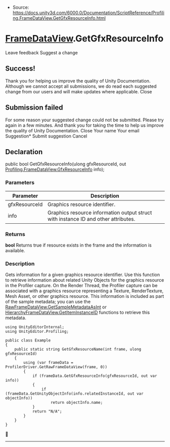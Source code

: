 * Source: https://docs.unity3d.com/6000.0/Documentation/ScriptReference/Profiling.FrameDataView.GetGfxResourceInfo.html

#  [FrameDataView](https://docs.unity3d.com/6000.0/Documentation/ScriptReference/Profiling.FrameDataView.html).GetGfxResourceInfo
Leave feedback
Suggest a change
## Success!
Thank you for helping us improve the quality of Unity Documentation. Although we cannot accept all submissions, we do read each suggested change from our users and will make updates where applicable.
Close
## Submission failed
For some reason your suggested change could not be submitted. Please <a>try again</a> in a few minutes. And thank you for taking the time to help us improve the quality of Unity Documentation.
Close
Your name Your email Suggestion* Submit suggestion
Cancel
## Declaration
public bool GetGfxResourceInfo(ulong gfxResourceId, out [Profiling.FrameDataView.GfxResourceInfo](https://docs.unity3d.com/6000.0/Documentation/ScriptReference/Profiling.FrameDataView.GfxResourceInfo.html) info); 
### Parameters
Parameter | Description  
---|---  
gfxResourceId | Graphics resource identifier.  
info | Graphics resource information output struct with instance ID and other attributes.  
### Returns
**bool** Returns true if resource exists in the frame and the information is available. 
### Description
Gets information for a given graphics resource identifier.
Use this function to retrieve information about related Unity Objects for the graphics resource in the Profiler capture. On the Render Thread, the Profiler capture can be associated with a graphics resource representing a Texture, RenderTexture, Mesh Asset, or other graphics resource. This information is included as part of the sample metadata; you can use the [RawFrameDataView.GetSampleMetadataAsInt](https://docs.unity3d.com/6000.0/Documentation/ScriptReference/Profiling.RawFrameDataView.GetSampleMetadataAsInt.html) or [HierarchyFrameDataView.GetItemInstanceID](https://docs.unity3d.com/6000.0/Documentation/ScriptReference/Profiling.HierarchyFrameDataView.GetItemInstanceID.html) functions to retrieve this metadata.
```
using UnityEditorInternal;
using UnityEditor.Profiling;  
  
public class Example
{
    public static string GetGfxResourceName(int frame, ulong gfxResourceId)
    {
        using (var frameData = ProfilerDriver.GetRawFrameDataView(frame, 0))
        {
            if (frameData.GetGfxResourceInfo(gfxResourceId, out var info))
            {
                if (frameData.GetUnityObjectInfo(info.relatedInstanceId, out var objectInfo))
                    return objectInfo.name;
            }
            return "N/A";
        }
    }
}

```

* * *
